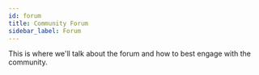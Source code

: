 ```yaml
---
id: forum
title: Community Forum
sidebar_label: Forum
---
```


This is where we'll talk about the forum and how to best engage with the community.
